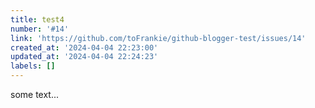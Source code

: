 ```yaml
---
title: test4
number: '#14'
link: 'https://github.com/toFrankie/github-blogger-test/issues/14'
created_at: '2024-04-04 22:23:00'
updated_at: '2024-04-04 22:24:23'
labels: []
---
```

some text...
